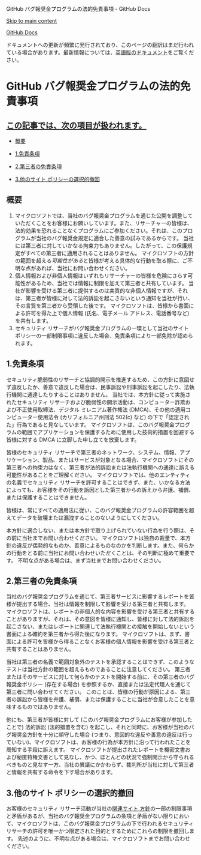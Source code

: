 GitHub バグ報奨金プログラムの法的免責事項 - GitHub Docs

[Skip to main content](#main-content)

[](/ja)[GitHub Docs](/ja)

ドキュメントへの更新が頻繁に発行されており、このページの翻訳はまだ行われている場合があります。最新情報については、[英語版のドキュメント](/en)をご覧ください。

GitHub バグ報奨金プログラムの法的免責事項
==========

[この記事では、次の項目が扱われます。](/site-policy/security-policies/github-bug-bounty-program-legal-safe-harbor#in-this-article)
----------

* [概要](#概要)

* [1.免責条項](#1免責条項)

* [2.第三者の免責条項](#2第三者の免責条項)

* [3.他のサイト ポリシーの選択的撤回](#3他のサイト-ポリシーの選択的撤回)

[](#概要)[]()概要
----------

1. マイクロソフトでは、当社のバグ報奨金プログラムを通じた公開を調整していただくことをお客様にお願いしています。また、リサーチャーの皆様は、法的効果を恐れることなくプログラムにご参加ください。それは、このプログラムが当社のバグ報奨金規定に適合した善意の試みであるからです。 当社には第三者に対していかなる拘束力もありません。したがって、この保護規定がすべての第三者に適用されることはありません。 マイクロソフトの方針の範囲を超える*可能性がある*と皆様が考える具体的な行動を取る際に、ご不明な点があれば、当社にお問い合わせください。
2. 個人情報および非個人情報はいずれもリサーチャーの皆様を危険にさらす可能性があるため、当社では情報に制限を加えて第三者と共有しています。 当社が影響を受ける第三者に提供するのは実質的な非個人情報ですが、それは、第三者が皆様に対して法的訴訟を起こさないという通知を当社が行い、その言質を第三者から受領した後です。 マイクロソフトは、皆様から書面による許可を得た上で個人情報 (氏名、電子メール アドレス、電話番号など) を共有します。
3. セキュリティ リサーチがバグ報奨金プログラムの一環として当社のサイト ポリシーの一部制限事項に違反した場合、免責条項により一部免除が認められます。

[](#1免責条項)[]()1.免責条項
----------

セキュリティ脆弱性のリサーチと協調的開示を推進するため、この方針に意図せず違反したか、善意で違反した場合は、民事訴訟や刑事訴訟を起こしたり、法執行機関に通達したりすることはありません。 当社では、本方針に従って実施されたセキュリティ リサーチおよび脆弱性の開示活動は、コンピューター詐欺および不正使用取締法、デジタル ミレニアム著作権法 (DMCA)、その他の適用コンピューター使用法令 (カリフォルニア州刑法 502(c) など) の下で「認定された」行為であると見なしています。 マイクロソフトは、このバグ報奨金プログラムの範囲でアプリケーションを保護するために使用した技術的措置を回避する皆様に対する DMCA に立脚した申し立てを放棄します。

皆様のセキュリティ リサーチで第三者のネットワーク、システム、情報、アプリケーション、製品、またはサービスが対象となる場合、マイクロソフトにその第三者への拘束力はなく、第三者が法的訴訟または法執行機関への通達に訴える可能性があることをご理解ください。 マイクロソフトでは、他のエンティティの名義でセキュリティ リサーチを許可することはできず、また、いかなる方法によっても、お客様をその行動を訴因とした第三者からの訴えから弁護、補償、または保護することはできません。

皆様は、常にすべての適用法に従い、このバグ報奨金プログラムの許容範囲を超えてデータを破壊または漏洩することのないようにしてください。

本方針に適合しない、または本方針で取り上げられていない行為を行う際は、その前に当社までお問い合わせください。 マイクロソフトは独自の裁量で、本方針の違反が偶発的なものか、善意によるものなのかを判断します。また、何らかの行動をとる前に当社にお問い合わせいただくことは、その判断に極めて重要です。 不明な点がある場合は、まず当社までお問い合わせください。

[](#2第三者の免責条項)[]()2.第三者の免責条項
----------

当社のバグ報奨金プログラムを通じて、第三者サービスに影響するレポートを皆様が提出する場合、当社は情報を制限して影響を受ける第三者と共有します。 マイクロソフトは、レポートの非個人的な内容を影響を受ける第三者と共有することがありますが、それは、その意図を皆様に通知し、皆様に対して法的訴訟を起こさない、またはレポートに関連して法執行機関との接触を開始しないという書面による確約を第三者から得た後になります。 マイクロソフトは、まず、書面による許可を皆様から得ることなくお客様の個人情報を影響を受ける第三者と共有することはありません。

当社は第三者の名義で範囲対象外のテストを承認することはできず、このようなテストは当社方針の範囲を超えるものであることに注意してください。 第三者またはそのサービスに対して何らかのテストを開始する前に、その第三者のバグ報奨金ポリシー (存在する場合) を参照するか、直接または法定代理人を通じて第三者に問い合わせてください。 このことは、皆様の行動が原因による、第三者の訴訟から皆様を弁護、補償、または保護することに当社が合意したことを意味するものではありません。

他にも、第三者が皆様に対して (このバグ報奨金プログラムにお客様が参加したことで) 法的訴訟 (法的措置を含む) を起こし、それと同時に、お客様が当社のバグ報奨金方針を十分に順守した場合 (つまり、意図的な違反や善意の違反は行っていない)、マイクロソフトは、お客様の行為が本方針に沿って行われたことを周知する手段に訴えます。 マイクロソフトが提出されたレポートを機密文書および秘匿特権文書として見なし、かつ、ほとんどの状況で強制開示から守られるべきものと見なす一方、当社の異議にかかわらず、裁判所が当社に対して第三者と情報を共有する命令を下す場合があります。

[](#3他のサイト-ポリシーの選択的撤回)[]()3.他のサイト ポリシーの選択的撤回
----------

お客様のセキュリティ リサーチ活動が当社の[関連サイト 方針](/ja/categories/site-policy)の一部の制限事項と矛盾があるが、当社のバグ報奨金プログラムの条項と矛盾がない限りにおいて、マイクロソフトは、このバグ報奨金プログラムの下で行われるセキュリティ リサーチの許可を唯一かつ限定された目的とするためにこれらの制限を撤回します。 先述のように、不明な点がある場合は、マイクロソフトまでお問い合わせください。
